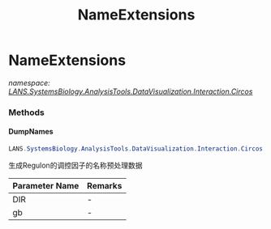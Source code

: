 ﻿---
title: NameExtensions
---

# NameExtensions
_namespace: [LANS.SystemsBiology.AnalysisTools.DataVisualization.Interaction.Circos](N-LANS.SystemsBiology.AnalysisTools.DataVisualization.Interaction.Circos.html)_



### Methods

#### DumpNames
```csharp
LANS.SystemsBiology.AnalysisTools.DataVisualization.Interaction.Circos.NameExtensions.DumpNames(System.String,LANS.SystemsBiology.Assembly.NCBI.GenBank.TabularFormat.PTT)
```
生成Regulon的调控因子的名称预处理数据

|Parameter Name|Remarks|
|--------------|-------|
|DIR|-|
|gb|-|





